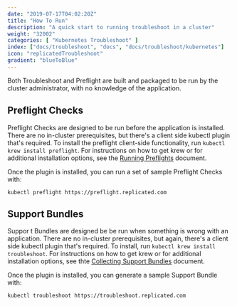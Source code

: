 ```yaml
---
date: "2019-07-17T04:02:20Z"
title: "How To Run"
description: "A quick start to running troubleshoot in a cluster"
weight: "32002"
categories: [ "Kubernetes Troubleshoot" ]
index: ["docs/troubleshoot", "docs", "docs/troubleshoot/kubernetes"]
icon: "replicatedTroubleshoot"
gradient: "blueToBlue"
---
```


Both Troubleshoot and Preflight are built and packaged to be run by the cluster administrator, with no knowledge of the application.

## Preflight Checks

Preflight Checks are designed to be run before the application is installed. There are no in-cluster prerequisites, but there's a client side kubectl plugin that's required. To install the preflight client-side functionality, run `kubectl krew install preflight`. For instructions on how to get krew or for additional installation options, see the [Running Preflights](/docs/troubleshoot/kubernetes/preflight/executing/) document.

Once the plugin is installed, you can run a set of sample Preflight Checks with:

```shell
kubectl preflight https://preflight.replicated.com
```

## Support Bundles

Suppor t Bundles are designed be be run when something is wrong with an application. There are no in-cluster prerequisites, but again, there's a client side kubectl plugin that's required. To install, run `kubectl krew install troubleshoot`. For instructions on how to get krew or for additional installation options, see thte [Collecting Support Bundles](/docs/troubleshoot/kubernetes/preflight/executing/) document.

Once the plugin is installed, you can generate a sample Support Bundle with:

```shell
kubectl troubleshoot https://troubleshoot.replicated.com
```
